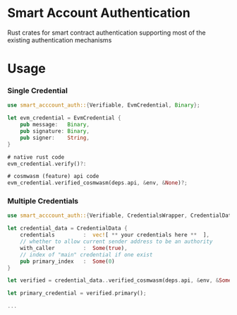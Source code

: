 # Smart Account Authentication

Rust crates for smart contract authentication supporting most of the existing authentication mechanisms

# Usage 

### Single Credential
```rust
use smart_acccount_auth::{Verifiable, EvmCredential, Binary};

let evm_credential = EvmCredential {
    pub message:   Binary,
    pub signature: Binary,
    pub signer:    String,
}

# native rust code
evm_credential.verify()?:

# cosmwasm (feature) api code
evm_credential.verified_cosmwasm(deps.api, &env, &None)?;
```

### Multiple Credentials

```rust
use smart_acccount_auth::{Verifiable, CredentialsWrapper, CredentialData};

let credential_data = CredentialData {
    credentials         :  vec![ ** your credentials here **  ],
    // whether to allow current sender address to be an authority 
    with_caller         :  Some(true),
    // index of "main" credential if one exist 
    pub primary_index   :  Some(0)
}

let verified = credential_data..verified_cosmwasm(deps.api, &env, &Some(info)?;

let primary_credential = verified.primary();

...

```
